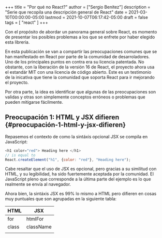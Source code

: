 +++
title = "Por qué no React?"
author = ["Sergio Benítez"]
description = "Serie que recopila una descripción general de React"
date = 2021-03-10T00:00:00-05:00
lastmod = 2021-10-07T06:17:42-05:00
draft = false
tags = [
  "react"
]
+++

Con el propósito de abordar un panorama general sobre React, es momento de presentar los posibles problemas a los que se enfrete por haber elegido esta libreria.

En esta publicación se van a compartir las preocupaciones comunes que se han manifestado en React por parte de la comunidad de desarroladores. Uno de los principales puntos en contra era su licencia patentada. No obstante, con la liberación de la versión 16 de React, el proyecto ahora usa el estandár MIT con una licencia de código abierto. Este es un testimonio de la inicativa que tiene la comunidad que soporta React para ir mejorando el proyecto.

Por otra parte, la idea es identificar que algunas de las preocupaciones son validas y otras son simplemente conceptos erróneos o problemas que pueden mitigarse fácilmente.


## Preocupación 1: HTML y JSX difieren {#preocupación-1-html-y-jsx-difieren}

Repasemos el contexto de como la sintáxis opcional JSX se compila en JavaScript:

```javascript
<h1 color="red"> Heading here </h1>
// is equal to
React.createElement("h1", {color: "red"}, "Heading here");
```

Cabe resaltar que el uso de JSX es opcional, pero gracias a su similitud con HTML, y su legibilidad, ha sido fuertemente aceptada por la comunidad. El JavaScript pleno que corresponde a la última parte del ejemplo es lo que realmente se envía al navegador.

Ahora bien, la sintáxis JSX es 99% lo mismo a HTML pero difieren en cosas muy puntuales que son agrupadas en la siguiente tabla:

| HTML                 | JSX                      |
|----------------------|--------------------------|
| for                  | htmlFor                  |
| class                | className                |
| <style color="blue"> | <style={{color:'blue'}}> |
| <!-- Comment -->     | {_\* Comment \*_}        |

Como se puede observar, aprender estás diferencias es trivial, ya que la lista de diferencias es muy corta y fácil de asimilar.

Una preocupación frecuente con los primeros pasos que se dan en React es cuando los proyectos cuentan con un buen número de archivos HTML, ya que eso significaría que se deben convertir muchos archivos al formato JSX. Actualemente, React ofrece las siguientes formas para manejar esta transición:

-   Usar la función buscar y reemplazar del editor
-   Usar un compilador en línea
-   Usar el paquete `htmltojsx` en npm

La elección es parte del desarrollador, pero en últimas si es necesario hacer la conversión a JSX lo cual en definitiva es una molestía.


## Preocupación 2: Paso de compilación es requerido {#preocupación-2-paso-de-compilación-es-requerido}

Esta preocupación esta muy relacionada con la anterior, ya que como se menciono antes, para al usar la sintáxis JSX React requiere de un paso de construcción que compile el JSX en llamados JavaScript planos que el navegador pueda comprender.

En la práctica esto es trivial para el desarrollo de las aplicaciones web modernas, ya que exigen un paso de construcción para ejecutar tareas de minificación y unificación de archivos que reduzcan el uso de ancho de banda. Tareas de traspilación para que el código que use las funcionalidades modernas de JavaScript pueda ser interpretado en la mayoría de los navegadores, y por último, aplicar linters y correr pruebas automatizadas sobre el código de la aplicación web.

En consecuencia, compilar el código JSX es una labor que se puede realizar de manera automática en este paso de construcción. Por otra parte, los traspiladores más famosos como los son, Babel y TypeScript, están en campacidad de compilar la sintáxis JSX por nosotros.

Por último, el paquete Create React App es un generador de proyectos que le ahorra al desarrollador todos los pasos de configuración necesarios para crear una aplicación web moderna con tan solo correr un comando. Al correr este comando accedemos a un paso de construcción por defecto que administra varias tareas, entre ellas la compilación automática de JSX.


## Preocupación 3: Conflictos entre versiones {#preocupación-3-conflictos-entre-versiones}

Como se mencionó anterior mente React con React DOM pesan al rededor de 35Kb al ser minificado y comprimido con gzip. Este tamaño es razonable pero hay algunas desventajas que se presentan en tiempo de ejecución. Por ejemplo, no se pueden correr dos versiones de React al mismo tiempo en la misma página. Por ende, los todos los componentes web deben respetar la misma versión es su respectiva página.

Si se compara con la construcción estandarizada de componentes web, no es necesario enfrentarse a conflictos entre versiones porque este enfoque no precisa de tiempos de ejecución ya que el componente se construye directamente en el navegador. No obstante, en la publicación pasada se agruparon los argumentos para seguir favoreciondo el uso de React sobre el estándar web.

Por otra parte, hay herramientas interesantes a considerar como Svelte o Skate, que ofrecen todas las funcionalidades para un desarrollo de componentes web sin depender de un framework y incluyen el tiempo de ejecución en cada componente, evitando así potenciales conflictos entre versiones.

Finalmente, dado que React es una librería que puede complementarse con otras herramientas para lograr propósitos puntuales, como por ejemplo React Router, se requiere hacer una validación de la compatibilidad de veriones entre ambas tecnologías.

A contincuación se comparten tres consejos para evitar conflictos entre versiones:

1.  Establecer el estándar sobre una versión
2.  Actualice React cuando actualice librerías relacionadas
3.  Maneje la actualización de versioines a nivel de equipo


## Preocupación 4: Recursos desactualizados {#preocupación-4-recursos-desactualizados}

Otro tema a lidiar con React es la revisión de contenidos desactualizados en búsquedas web. React tiene una comunidad muy grande y fue liberado como código abierto en 2013. Al hacer una búsqueda de _react example_ en Google, se obtienen más de 300 millones de resultados. En StackOverflow hay más de 189k hilos asociados a la etiqueta React. Esta bien tener muchos recusros pero hay un riesgo alto y es la consulta de contenidos depreciados.

Desde la versión del 2013 hasta el día de hoy se han presentado varios cambios dentro de React, y por ende algunos patrones y algunas funcionalidades ya han sido reemplazados. Un ejemplo puntual es el siguiente:

```javascript
// Viejo
import {render} from 'react';
```

```javascript
// Nuevo
import {render} from 'react-dom';
```

Se recuerda, que hoy en día React tiene soporte en diferentes plataformas, como ReactNative o ReactVR, por lo tanto es conveniente importar la función render de la librería adecuada. Otro ejemplo es la creación de clases:

```javascript
// Viejo
React.createClass
```

```javascript
// Nuevo
var crc = require('create-react-class');
```

En las últimas versiones, para seguir usando el estilo `createClass` es necesario importar el paquete `'create-react-class'`. El último ejemplo de estaś transiciones esta relacionado con los mixins y su reemplazo llamado hooks.

La moraleja esta en siempre revisar la documentación oficial de React para estar al tanto de las funcionalidades y los patrones que se han venido actualizando.


## Preocupación 5: Fatiga de toma de deciciones {#preocupación-5-fatiga-de-toma-de-deciciones}

La última preocupación a abordar es la fatiga en la toma de decisiones que expone React. Al ser una librería tan ligera y flexible el desarrollo se abre a un campo en donde existen muchas alternativas para hacer las mismas cosas.

Los primeros pasos en React pueden resultar intimidantes. Para asimilar esta inducción una recomendación es definir el desarrollo en función de estas cinco decisiones claves:

1.  Ambiente de desarrollo
2.  Clases o funciones
3.  Tipos
4.  Estado
5.  Estilismo

Tiempo para desarrollar cada una de estas decisiones.

Primero está el ambiente de desarollo. Actualmente, GitHub cuenta con más de [100 proyectos](https:javascriptstuff.com/react-starter-projects) para crear entornos de desarrollo con React. En consecuencia, puede ser una ardua tarea revisar la mayoria de estos generadores de proyecto en React para identificar cuál se debe usar. La recomendación es usar `create-react-app` puesto que es el entorno de desarrollo oficial apoyado por Facebook. Este geneardor es una plataforma madura para crear aplicaciones React y ofrece las siguientes caracteristicas:

-   Pruebas automatizadas
-   Transpilación
-   Linting
-   Empaquetación (Bundling)
-   Compilación automatizada

Algunos desarrolladores optan por construir su propio ambiente React. No está de más intentar hacer esta configuración.

La segunda decisión es si se declaran los componentes a través de clases o funciones. A continuación se muestran dos snippets con dichas aproximaciones:

```javascript
// Class
class Greeting extends React.Component {
  render() {
    return <h1>Hello</h1>
  }
}
```

```javascript
// Function
function Greeting {
  render() {
    return <h1>Hello</h1>
  }
}
```

Ambos endoques cumplen el mismo objetivo, pero hoy en día los desarrolladores de React han optado por usar los componentes como funciones, ya que su sintáxis es mas concisa y tiende a evitar bugs.

La tercera decisión es el manejo de tipos con las siguientes alternativas: PropTypes, TypeScript ó Flow. A continuación se revisa la propuesta de PropTypes con un componente simple llamado `Greeting`:

```javascript
import React from "react";
import PropTypes from "prop-types";

// Function
function Greeting(props) {
  render() {
    return (<h1>Hello {props.name}</h1>)
  }
}

Greeting.propTypes = {
  name: PropTypes.string
};
```

Para este ejemplo las propiedades del componente están declaradas al final. Se resalta que con PropTypes los tipos son validados solo en tiempo de ejecución y durante el desarrollo.

La segunta opción es TypeScript y se versión es la siguiente:

```javascript
import * as React from "react";

interface Props {
  name: string;
}
// Function
function Greeting(props: Props) {
  render() {
    return (<h1>Hello {props.name}</h1>)
  }
}
```

En esta versión se usa una funcionalidad de TypeScript llamada `interface` para establecer las propiedades del componente y dentro de la definición del componente se aclara que el argumento `prop` es de typo `Props`. A diferencia de PropTypes, con TypeScript las validaciones son hechas en tiempo de compilación, lo que significa que los errores serán identificados más temprano.

La tercera opción es Flow, un proyecto de Facebook para agregar validaciones de tipos estáticos a JavaScript. A diferencia de TypeScript, Flow utiliza anotaciones sobre el código JavaScript para inferir los tipos del mismo. El siguiente ejemplo es la versión del `Greeting` component con Flow:

\#+begin\_src javascript
// @flow
import React from "react";

type Props {
  name: string;
}
// Function
function Greeting(props: Props) {
  render() {
    return (<h1>Hello {props.name}</h1>)
  }
}

El punto más relevante en este snippet es la anotación al principio de cada archivo para habilitar la validación por parte de Flow. La declaración de los props y su especificación del tipo en el argumento que recibe la función del componente es similar a la versión de TypeScript. Ahora bien, Flow corre en un proceso diferente y por ende los tipos son validados cuando se corre dicho proceso.

Para un primer acercamiento a React, PropTypes es recomendable ya que su aprendizaje es trivial y no requiere de configuraciones adicionales. Si el desarrollador esta familiarizado con TypeScript, la mejor opción es optar por dicha propuesta, resaltando que `create-react-app` ya tiene una configuración por defecto para suministra soporte a TypeScript. Hoy en día, TypeScript es la decisión más popular entre los desarrolladores.

La cuarta decisión es el manejo de estado, cuyo contexto suele apoyarse en librerías externas a React. Se resalta que al hablar de estado se hace referencia a los datos de la aplicación web. Para el manejo de estado se tienen las siguientes alternativas: React plano, Flux, Redux y MobX.

React plano funciona muy bien, por lo cuál el uso de una librería externa es algo opcional. La diferencia entre React plano y las librerías externas es el enfoque, ya que React plano administra el estado a través de componentes mientras que Redux o Flux lo hacen a través de la centralización del mismo conun almacenamiento inmutable. Actualemente, la opción más popular entre las librerias es Redux.

Por último, esta la propuesta de MobX que resulta más ligera ya que su enfoque esta basado en administrar el estado a través de observables como estructuras de datos.

La última decisión es la de estilismo que muchos consideran como absurda ya que actualmente hay más de 50 alternativas para afrontar el problema. No obstante, se recalca que React funciona espectacularmente con el tradicional CSS y también con uno de los preprocesadores más populares como lo es SASS. En ese orden de ideas, la recomendación es usar el enfoque que usted ya conozca.

En resumidas cuenta se tiene:

| Decisión               | Recomendación           |
|------------------------|-------------------------|
| Ambiente de desarrollo | create-react-app        |
| Clases o funciones     | Funciones               |
| Tipos                  | PropTypes ó TypeScript  |
| Estado                 | React plano             |
| Estilismo              | Lo que usted ya conozca |

Definitivamente, la cantidad de opciones que se tiene para aforntar problemas puntuales con React es algo intimidante. Por lo tanto, se motiva a revisar estás recomendaciones como un punto de partidad para que usted establezca su propio criterio.


## Resumen {#resumen}

En este módulo, se consideraron las preocupaciones comunes que se escuchan por trabajar con React: JSX difiere de HTML pero hay varias herramientas que permiten convertir de una sintáxis a otra. El paso de compilación requerido para JSX ya es algo trivial puesto que el paso de compilación va a ser necesario para otro tipo de tareas, como por ejemplo la minificación de arcivos. Los conflictos potenciales entre las versiones de React se sobrellevan con actualizaciones sencillas a través de codemods cuando sea necesario. Las viejas funcionalidades en búsquedas web promueven el uso efectivo de documentaciones oficiales para evitar confusiones. Y por último esta la fatiga en toma de decisiones, una preocupación empírica cuya recomendación es comenzar de lo sencillo a lo complejo para ir construyendo un criterio propio.
